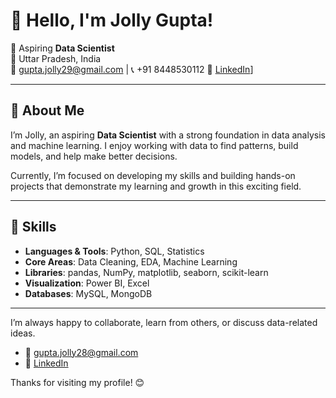 # 👋 Hello, I'm Jolly Gupta!

🎯 Aspiring **Data Scientist**  
📍 Uttar Pradesh, India  
📧 gupta.jolly29@gmail.com | 📞 +91 8448530112
🔗 [LinkedIn](https://www.linkedin.com/in/jolly-gupta-b7672a189/)]

---

## 🚀 About Me

I’m Jolly, an aspiring **Data Scientist** with a strong foundation in data analysis and machine learning. I enjoy working with data to find patterns, build models, and help make better decisions.

Currently, I’m focused on developing my skills and building hands-on projects that demonstrate my learning and growth in this exciting field.

---

## 🧠 Skills

- **Languages & Tools**: Python, SQL, Statistics  
- **Core Areas**: Data Cleaning, EDA, Machine Learning  
- **Libraries**: pandas, NumPy, matplotlib, seaborn, scikit-learn  
- **Visualization**: Power BI, Excel  
- **Databases**: MySQL, MongoDB

---


I’m always happy to collaborate, learn from others, or discuss data-related ideas.

- 📧 gupta.jolly28@gmail.com  
- 🔗 [LinkedIn](https://www.linkedin.com/in/jolly-gupta-b7672a189/)

Thanks for visiting my profile! 😊

